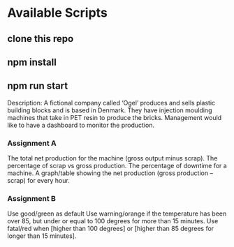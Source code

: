 # Available Scripts

## clone this repo
## npm install
## npm run start

Description: A fictional company called ‘Ogel’ produces and sells plastic building blocks and is based in Denmark. They have injection moulding machines that take in PET resin to produce the bricks. Management would like to have a dashboard to monitor the production.

### Assignment A

The total net production for the machine (gross output minus scrap).
The percentage of scrap vs gross production.
The percentage of downtime for a machine.
A graph/table showing the net production (gross production – scrap) for every hour.

### Assignment B

Use good/green as default
Use warning/orange if the temperature has been over 85, but under or equal to 100 degrees for more than 15 minutes.
Use fatal/red when [higher than 100 degrees] or [higher than 85 degrees for longer than 15 minutes].